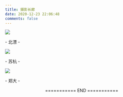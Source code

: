 ```yaml
---
title: 摄影长廊
date: 2020-12-23 22:06:48
comments: false
---
```




<div class="gallery-page">
	<div class="gallery-list">
		<div class="gallery-column">
			<div class="gallery-item">
				<a href="北漂"><img src="http://photocq.photo.store.qq.com/psc?/b9ce4088-5262-4483-9f07-e161c44f0148/XpxxfoFUu3qQLnJYfOKPXMcotkjTHoTMlJWOsdrANZmBdpVFLW*890.CIK0hrCwKMTEspcBuoStRIEoMsiS2.w!!/b&bo=IANYAkAGsAQBCqY!">
				</a>
				<p>- 北漂 -</p>
			</div>
		</div>
		<div class="gallery-column">
      <div class="gallery-item">
				<a href="苏杭"><img src="http://photocq.photo.store.qq.com/psc?/b9ce4088-5262-4483-9f07-e161c44f0148/XpxxfoFUu3qQLnJYfOKPXMcotkjTHoTMlJWOsdrANZmBdpVFLW*890.CIK0hrCwKMTEspcBuoStRIEoMsiS2.w!!/b&bo=IANYAkAGsAQBCqY!">
				</a>
				<p>- 苏杭 -</p>
			</div>
		</div>
		<div class="gallery-column">
			<div class="gallery-item">
				<a href="郑大"><img src="http://photocq.photo.store.qq.com/psc?/b9ce4088-5262-4483-9f07-e161c44f0148/XpxxfoFUu3qQLnJYfOKPXMcotkjTHoTMlJWOsdrANZmBdpVFLW*890.CIK0hrCwKMTEspcBuoStRIEoMsiS2.w!!/b&bo=IANYAkAGsAQBCqY!">
				</a>
				<p>- 郑大 -</p>
			</div>
		</div>
	</div>
</div>

<center>=========== END ===========</center>

